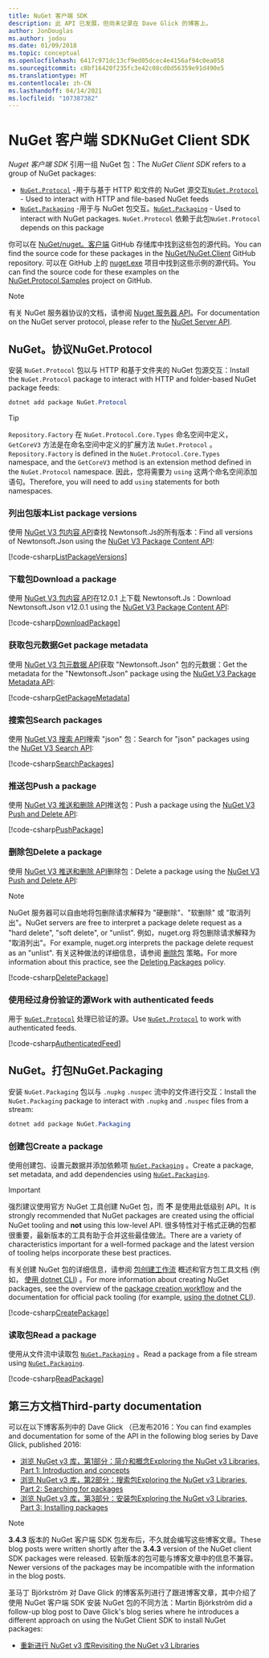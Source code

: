 ```yaml
---
title: NuGet 客户端 SDK
description: 此 API 已发展，但尚未记录在 Dave Glick 的博客上。
author: JonDouglas
ms.author: jodou
ms.date: 01/09/2018
ms.topic: conceptual
ms.openlocfilehash: 6417c971dc13cf9ed05dcec4e4156af94c0ea058
ms.sourcegitcommit: c8bf16420f235fc3e42c08cd0d56359e91d490e5
ms.translationtype: MT
ms.contentlocale: zh-CN
ms.lasthandoff: 04/14/2021
ms.locfileid: "107387382"
---
```

# <a name="nuget-client-sdk"></a><span data-ttu-id="8a9da-103">NuGet 客户端 SDK</span><span class="sxs-lookup"><span data-stu-id="8a9da-103">NuGet Client SDK</span></span>

<span data-ttu-id="8a9da-104">*Nuget 客户端 SDK* 引用一组 NuGet 包：</span><span class="sxs-lookup"><span data-stu-id="8a9da-104">The *NuGet Client SDK* refers to a group of NuGet packages:</span></span>

* <span data-ttu-id="8a9da-105">[`NuGet.Protocol`](https://www.nuget.org/packages/NuGet.Protocol) -用于与基于 HTTP 和文件的 NuGet 源交互</span><span class="sxs-lookup"><span data-stu-id="8a9da-105">[`NuGet.Protocol`](https://www.nuget.org/packages/NuGet.Protocol) - Used to interact with HTTP and file-based NuGet feeds</span></span>
* <span data-ttu-id="8a9da-106">[`NuGet.Packaging`](https://www.nuget.org/packages/NuGet.Packaging) -用于与 NuGet 包交互。</span><span class="sxs-lookup"><span data-stu-id="8a9da-106">[`NuGet.Packaging`](https://www.nuget.org/packages/NuGet.Packaging) - Used to interact with NuGet packages.</span></span> <span data-ttu-id="8a9da-107">`NuGet.Protocol` 依赖于此包</span><span class="sxs-lookup"><span data-stu-id="8a9da-107">`NuGet.Protocol` depends on this package</span></span>

<span data-ttu-id="8a9da-108">你可以在 [NuGet/nuget。客户端](https://github.com/NuGet/NuGet.Client) GitHub 存储库中找到这些包的源代码。</span><span class="sxs-lookup"><span data-stu-id="8a9da-108">You can find the source code for these packages in the [NuGet/NuGet.Client](https://github.com/NuGet/NuGet.Client) GitHub repository.</span></span>
<span data-ttu-id="8a9da-109">可以在 GitHub 上的 [nuget.exe](https://github.com/NuGet/Samples/tree/main/NuGetProtocolSamples) 项目中找到这些示例的源代码。</span><span class="sxs-lookup"><span data-stu-id="8a9da-109">You can find the source code for these examples on the [NuGet.Protocol.Samples](https://github.com/NuGet/Samples/tree/main/NuGetProtocolSamples) project on GitHub.</span></span>

> [!Note]
> <span data-ttu-id="8a9da-110">有关 NuGet 服务器协议的文档，请参阅 [Nuget 服务器 API](~/api/overview.md)。</span><span class="sxs-lookup"><span data-stu-id="8a9da-110">For documentation on the NuGet server protocol, please refer to the [NuGet Server API](~/api/overview.md).</span></span>

## <a name="nugetprotocol"></a><span data-ttu-id="8a9da-111">NuGet。协议</span><span class="sxs-lookup"><span data-stu-id="8a9da-111">NuGet.Protocol</span></span>

<span data-ttu-id="8a9da-112">安装 `NuGet.Protocol` 包以与 HTTP 和基于文件夹的 NuGet 包源交互：</span><span class="sxs-lookup"><span data-stu-id="8a9da-112">Install the `NuGet.Protocol` package to interact with HTTP and folder-based NuGet package feeds:</span></span>

```ps1
dotnet add package NuGet.Protocol
```

> [!Tip]
> <span data-ttu-id="8a9da-113">`Repository.Factory` 在 `NuGet.Protocol.Core.Types` 命名空间中定义， `GetCoreV3` 方法是在命名空间中定义的扩展方法 `NuGet.Protocol` 。</span><span class="sxs-lookup"><span data-stu-id="8a9da-113">`Repository.Factory` is defined in the `NuGet.Protocol.Core.Types` namespace, and the `GetCoreV3` method is an extension method defined in the `NuGet.Protocol` namespace.</span></span> <span data-ttu-id="8a9da-114">因此，您将需要为 `using` 这两个命名空间添加语句。</span><span class="sxs-lookup"><span data-stu-id="8a9da-114">Therefore, you will need to add `using` statements for both namespaces.</span></span>

### <a name="list-package-versions"></a><span data-ttu-id="8a9da-115">列出包版本</span><span class="sxs-lookup"><span data-stu-id="8a9da-115">List package versions</span></span>

<span data-ttu-id="8a9da-116">使用 [NuGet V3 包内容 API](../api/package-base-address-resource.md#enumerate-package-versions)查找 Newtonsoft.Js的所有版本：</span><span class="sxs-lookup"><span data-stu-id="8a9da-116">Find all versions of Newtonsoft.Json using the [NuGet V3 Package Content API](../api/package-base-address-resource.md#enumerate-package-versions):</span></span>

[!code-csharp[ListPackageVersions](~/../nuget-samples/NuGetProtocolSamples/Program.cs?name=ListPackageVersions)]

### <a name="download-a-package"></a><span data-ttu-id="8a9da-117">下载包</span><span class="sxs-lookup"><span data-stu-id="8a9da-117">Download a package</span></span>

<span data-ttu-id="8a9da-118">使用 [NuGet V3 包内容 API](../api/package-base-address-resource.md)在12.0.1 上下载 Newtonsoft.Js：</span><span class="sxs-lookup"><span data-stu-id="8a9da-118">Download Newtonsoft.Json v12.0.1 using the [NuGet V3 Package Content API](../api/package-base-address-resource.md):</span></span>

[!code-csharp[DownloadPackage](~/../nuget-samples/NuGetProtocolSamples/Program.cs?name=DownloadPackage)]

### <a name="get-package-metadata"></a><span data-ttu-id="8a9da-119">获取包元数据</span><span class="sxs-lookup"><span data-stu-id="8a9da-119">Get package metadata</span></span>

<span data-ttu-id="8a9da-120">使用 [NuGet V3 包元数据 API](../api/registration-base-url-resource.md)获取 "Newtonsoft.Json" 包的元数据：</span><span class="sxs-lookup"><span data-stu-id="8a9da-120">Get the metadata for the "Newtonsoft.Json" package using the [NuGet V3 Package Metadata API](../api/registration-base-url-resource.md):</span></span>

[!code-csharp[GetPackageMetadata](~/../nuget-samples/NuGetProtocolSamples/Program.cs?name=GetPackageMetadata)]

### <a name="search-packages"></a><span data-ttu-id="8a9da-121">搜索包</span><span class="sxs-lookup"><span data-stu-id="8a9da-121">Search packages</span></span>

<span data-ttu-id="8a9da-122">使用 [NuGet V3 搜索 API](../api/search-query-service-resource.md)搜索 "json" 包：</span><span class="sxs-lookup"><span data-stu-id="8a9da-122">Search for "json" packages using the [NuGet V3 Search API](../api/search-query-service-resource.md):</span></span>

[!code-csharp[SearchPackages](~/../nuget-samples/NuGetProtocolSamples/Program.cs?name=SearchPackages)]

### <a name="push-a-package"></a><span data-ttu-id="8a9da-123">推送包</span><span class="sxs-lookup"><span data-stu-id="8a9da-123">Push a package</span></span>

<span data-ttu-id="8a9da-124">使用 [NuGet V3 推送和删除 API](../api/package-publish-resource.md)推送包：</span><span class="sxs-lookup"><span data-stu-id="8a9da-124">Push a package using the [NuGet V3 Push and Delete API](../api/package-publish-resource.md):</span></span>

[!code-csharp[PushPackage](~/../nuget-samples/NuGetProtocolSamples/Program.cs?name=PushPackage)]

### <a name="delete-a-package"></a><span data-ttu-id="8a9da-125">删除包</span><span class="sxs-lookup"><span data-stu-id="8a9da-125">Delete a package</span></span>

<span data-ttu-id="8a9da-126">使用 [NuGet V3 推送和删除 API](../api/package-publish-resource.md)删除包：</span><span class="sxs-lookup"><span data-stu-id="8a9da-126">Delete a package using the [NuGet V3 Push and Delete API](../api/package-publish-resource.md):</span></span>

> [!Note]
> <span data-ttu-id="8a9da-127">NuGet 服务器可以自由地将包删除请求解释为 "硬删除"、"软删除" 或 "取消列出"。</span><span class="sxs-lookup"><span data-stu-id="8a9da-127">NuGet servers are free to interpret a package delete request as a "hard delete", "soft delete", or "unlist".</span></span>
> <span data-ttu-id="8a9da-128">例如，nuget.org 将包删除请求解释为 "取消列出"。</span><span class="sxs-lookup"><span data-stu-id="8a9da-128">For example, nuget.org interprets the package delete request as an "unlist".</span></span> <span data-ttu-id="8a9da-129">有关这种做法的详细信息，请参阅 [删除包](../nuget-org/policies/deleting-packages.md) 策略。</span><span class="sxs-lookup"><span data-stu-id="8a9da-129">For more information about this practice, see the [Deleting Packages](../nuget-org/policies/deleting-packages.md) policy.</span></span>

[!code-csharp[DeletePackage](~/../nuget-samples/NuGetProtocolSamples/Program.cs?name=DeletePackage)]

### <a name="work-with-authenticated-feeds"></a><span data-ttu-id="8a9da-130">使用经过身份验证的源</span><span class="sxs-lookup"><span data-stu-id="8a9da-130">Work with authenticated feeds</span></span>

<span data-ttu-id="8a9da-131">用于 [`NuGet.Protocol`](https://www.nuget.org/packages/NuGet.Protocol) 处理已验证的源。</span><span class="sxs-lookup"><span data-stu-id="8a9da-131">Use [`NuGet.Protocol`](https://www.nuget.org/packages/NuGet.Protocol) to work with authenticated feeds.</span></span>

[!code-csharp[AuthenticatedFeed](~/../nuget-samples/NuGetProtocolSamples/Program.cs?name=AuthenticatedFeed)]

## <a name="nugetpackaging"></a><span data-ttu-id="8a9da-132">NuGet。打包</span><span class="sxs-lookup"><span data-stu-id="8a9da-132">NuGet.Packaging</span></span>

<span data-ttu-id="8a9da-133">安装 `NuGet.Packaging` 包以与 `.nupkg` `.nuspec` 流中的文件进行交互：</span><span class="sxs-lookup"><span data-stu-id="8a9da-133">Install the `NuGet.Packaging` package to interact with `.nupkg` and `.nuspec` files from a stream:</span></span>

```ps1
dotnet add package NuGet.Packaging
```

### <a name="create-a-package"></a><span data-ttu-id="8a9da-134">创建包</span><span class="sxs-lookup"><span data-stu-id="8a9da-134">Create a package</span></span>

<span data-ttu-id="8a9da-135">使用创建包、设置元数据并添加依赖项 [`NuGet.Packaging`](https://www.nuget.org/packages/NuGet.Packaging) 。</span><span class="sxs-lookup"><span data-stu-id="8a9da-135">Create a package, set metadata, and add dependencies using [`NuGet.Packaging`](https://www.nuget.org/packages/NuGet.Packaging).</span></span>

> [!IMPORTANT]
> <span data-ttu-id="8a9da-136">强烈建议使用官方 NuGet 工具创建 NuGet 包，而 **不** 是使用此低级别 API。</span><span class="sxs-lookup"><span data-stu-id="8a9da-136">It is strongly recommended that NuGet packages are created using the official NuGet tooling and **not** using this low-level API.</span></span> <span data-ttu-id="8a9da-137">很多特性对于格式正确的包都很重要，最新版本的工具有助于合并这些最佳做法。</span><span class="sxs-lookup"><span data-stu-id="8a9da-137">There are a variety of characteristics important for a well-formed package and the latest version of tooling helps incorporate these best practices.</span></span>
> 
> <span data-ttu-id="8a9da-138">有关创建 NuGet 包的详细信息，请参阅 [包创建工作流](../create-packages/overview-and-workflow.md) 概述和官方包工具文档 (例如， [使用 dotnet CLI](../create-packages/creating-a-package-dotnet-cli.md)) 。</span><span class="sxs-lookup"><span data-stu-id="8a9da-138">For more information about creating NuGet packages, see the overview of the [package creation workflow](../create-packages/overview-and-workflow.md) and the documentation for official pack tooling (for example, [using the dotnet CLI](../create-packages/creating-a-package-dotnet-cli.md)).</span></span>

[!code-csharp[CreatePackage](~/../nuget-samples/NuGetProtocolSamples/Program.cs?name=CreatePackage)]

### <a name="read-a-package"></a><span data-ttu-id="8a9da-139">读取包</span><span class="sxs-lookup"><span data-stu-id="8a9da-139">Read a package</span></span>

<span data-ttu-id="8a9da-140">使用从文件流中读取包 [`NuGet.Packaging`](https://www.nuget.org/packages/NuGet.Packaging) 。</span><span class="sxs-lookup"><span data-stu-id="8a9da-140">Read a package from a file stream using [`NuGet.Packaging`](https://www.nuget.org/packages/NuGet.Packaging).</span></span>

[!code-csharp[ReadPackage](~/../nuget-samples/NuGetProtocolSamples/Program.cs?name=ReadPackage)]

## <a name="third-party-documentation"></a><span data-ttu-id="8a9da-141">第三方文档</span><span class="sxs-lookup"><span data-stu-id="8a9da-141">Third-party documentation</span></span>

<span data-ttu-id="8a9da-142">可以在以下博客系列中的 Dave Glick （已发布2016：</span><span class="sxs-lookup"><span data-stu-id="8a9da-142">You can find examples and documentation for some of the API in the following blog series by Dave Glick, published 2016:</span></span>

- [<span data-ttu-id="8a9da-143">浏览 NuGet v3 库，第1部分：简介和概念</span><span class="sxs-lookup"><span data-stu-id="8a9da-143">Exploring the NuGet v3 Libraries, Part 1: Introduction and concepts</span></span>](http://daveaglick.com/posts/exploring-the-nuget-v3-libraries-part-1)
- [<span data-ttu-id="8a9da-144">浏览 NuGet v3 库，第2部分：搜索包</span><span class="sxs-lookup"><span data-stu-id="8a9da-144">Exploring the NuGet v3 Libraries, Part 2: Searching for packages</span></span>](http://daveaglick.com/posts/exploring-the-nuget-v3-libraries-part-2)
- [<span data-ttu-id="8a9da-145">浏览 NuGet v3 库，第3部分：安装包</span><span class="sxs-lookup"><span data-stu-id="8a9da-145">Exploring the NuGet v3 Libraries, Part 3: Installing packages</span></span>](http://daveaglick.com/posts/exploring-the-nuget-v3-libraries-part-3)

> [!Note]
> <span data-ttu-id="8a9da-146">**3.4.3** 版本的 NuGet 客户端 SDK 包发布后，不久就会编写这些博客文章。</span><span class="sxs-lookup"><span data-stu-id="8a9da-146">These blog posts were written shortly after the **3.4.3** version of the NuGet client SDK packages were released.</span></span>
> <span data-ttu-id="8a9da-147">较新版本的包可能与博客文章中的信息不兼容。</span><span class="sxs-lookup"><span data-stu-id="8a9da-147">Newer versions of the packages may be incompatible with the information in the blog posts.</span></span>

<span data-ttu-id="8a9da-148">圣马丁 Björkström 对 Dave Glick 的博客系列进行了跟进博客文章，其中介绍了使用 NuGet 客户端 SDK 安装 NuGet 包的不同方法：</span><span class="sxs-lookup"><span data-stu-id="8a9da-148">Martin Björkström did a follow-up blog post to Dave Glick's blog series where he introduces a different approach on using the NuGet Client SDK to install NuGet packages:</span></span>

- [<span data-ttu-id="8a9da-149">重新进行 NuGet v3 库</span><span class="sxs-lookup"><span data-stu-id="8a9da-149">Revisiting the NuGet v3 Libraries</span></span>](https://martinbjorkstrom.com/posts/2018-09-19-revisiting-nuget-client-libraries)
